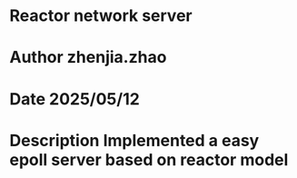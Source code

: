 # Reactor network server
# Author zhenjia.zhao 
# Date 2025/05/12
# Description Implemented a easy epoll server based on reactor model 



